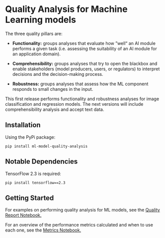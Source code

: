 # Quality Analysis for Machine Learning models

The three quality pillars are:

- **Functionality:** groups analyses that evaluate how ”well“ an AI module performs a
given task (i.e. assessing the suitability of an AI module for an application domain).


- **Comprehensibility:** groups analyses that try to open the blackbox and enable
stakeholders (model producers, users, or regulators) to interpret decisions and the
decision-making process. 


- **Robustness:** groups analyses that assess how the ML component responds to small
changes in the input. 


This first release performs functionality and robustness analyses for image classification 
and regression models. The next versions will include comprehensibility analysis and accept text data.

## Installation

Using the PyPi package:
```
pip install ml-model-quality-analysis
```

## Notable Dependencies

TensorFlow 2.3 is required:
```
pip install tensorflow==2.3
```

## Getting Started

For examples on performing quality analysis for ML models, see the [Quality Report Notebook.](https://github.com/mariagrandury/ml-model-quality-analysis/blob/main/ml-model-quality-analysis/quality_report.ipynb)

For an overview of the performance metrics calculated and when to use each one, see the [Metrics Notebook.](https://github.com/mariagrandury/ml-model-quality-analysis/blob/main/ml-model-quality-analysis/metrics.ipynb)
